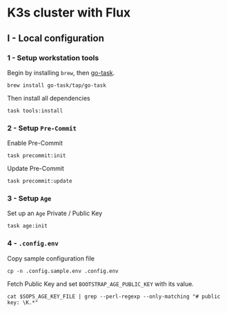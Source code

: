 # K3s cluster with Flux

## I - Local configuration

### 1 - Setup workstation tools

Begin by installing `brew`, then [go-task](https://taskfile.dev).

```shell
brew install go-task/tap/go-task
```

Then install all dependencies

```shell
task tools:install
```

### 2 - Setup `Pre-Commit`

Enable Pre-Commit

```shell
task precommit:init
```

Update Pre-Commit

```shell
task precommit:update
```

### 3 - Setup `Age`

Set up an `Age` Private / Public Key

```shell
task age:init
```

### 4 - `.config.env`

Copy sample configuration file

```shell
cp -n .config.sample.env .config.env
```

Fetch Public Key and set `BOOTSTRAP_AGE_PUBLIC_KEY` with its value.

```shell
cat $SOPS_AGE_KEY_FILE | grep --perl-regexp --only-matching "# public key: \K.*"
```
